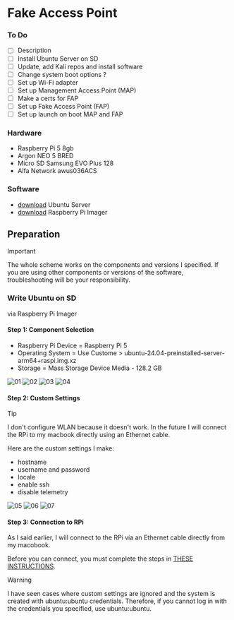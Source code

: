 # Fake Access Point

### To Do

- [ ] Description
- [ ] Install Ubuntu Server on SD
- [ ] Update, add Kali repos and install software
- [ ] Change system boot options ?
- [ ] Set up Wi-Fi adapter
- [ ] Set up Management Access Point (MAP)
- [ ] Make a certs for FAP
- [ ] Set up Fake Access Point (FAP)
- [ ] Set up launch on boot MAP and FAP

### Hardware
* Raspberry Pi 5 8gb
* Argon NEO 5 BRED
* Micro SD Samsung EVO Plus 128
* Alfa Network awus036ACS

### Software
* [download](https://cdimage.ubuntu.com/releases/24.04/release/ubuntu-24.04-preinstalled-server-arm64+raspi.img.xz?_gl=1*1bkg0hr*_gcl_au*MjI5NzEwNDYyLjE3MTU0MzcxMTA.&_ga=2.213393364.1936330009.1715437667-24952542.1715437667) Ubuntu Server
* [download](https://www.raspberrypi.com/software/) Raspberry Pi Imager

## Preparation

> [!IMPORTANT]
> The whole scheme works on the components and versions I specified. If you are using other components or versions of the software, troubleshooting will be your responsibility.

### Write Ubuntu on SD

via Raspberry Pi Imager 

#### Step 1: Component Selection

* Raspberry Pi Device = Raspberry Pi 5
* Operating System = Use Custome > ubuntu-24.04-preinstalled-server-arm64+raspi.img.xz
* Storage = Mass Storage Device Media - 128.2 GB

![01](./images/1.png)
![02](./images/2.png)
![03](./images/3.png)
![04](./images/4.png)

#### Step 2: Custom Settings

> [!TIP]
> I don't configure WLAN because it doesn't work. In the future I will connect the RPi to my macbook directly using an Ethernet cable.

Here are the custom settings I make: 

* hostname
* username and password
* locale
* enable ssh
* disable telemetry

![05](./images/5.png)
![06](./images/6.png)
![07](./images/7.png)

#### Step 3: Connection to RPi 

As I said earlier, I will connect to the RPi via an Ethernet cable directly from my macobook.

Before you can connect, you must complete the steps in [THESE INSTRUCTIONS](https://raspberrypi-guide.github.io/networking/create-direct-ethernet-connection).

> [!WARNING]
> I have seen cases where custom settings are ignored and the system is created with ubuntu:ubuntu credentials. Therefore, if you cannot log in with the credentials you specified, use ubuntu:ubuntu.